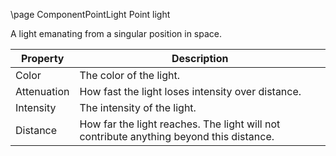 \page ComponentPointLight Point light

A light emanating from a singular position in space.

| Property | Description |
|----------|-------------|
| Color | The color of the light. |
| Attenuation | How fast the light loses intensity over distance. |
| Intensity | The intensity of the light. |
| Distance | How far the light reaches. The light will not contribute anything beyond this distance. |
